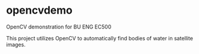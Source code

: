# opencvdemo
OpenCV demonstration for BU ENG EC500

This project utilizes OpenCV to automatically find bodies of water in satellite images.
